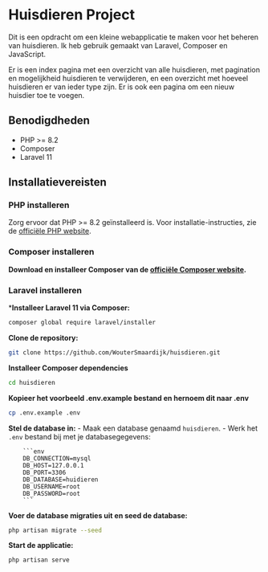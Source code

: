 # Huisdieren Project

Dit is een opdracht om een kleine webapplicatie te maken voor het beheren van huisdieren. Ik heb gebruik gemaakt van Laravel, Composer en JavaScript.

Er is een index pagina met een overzicht van alle huisdieren, met pagination en mogelijkheid huisdieren te verwijderen, en een overzicht met hoeveel huisdieren er van ieder type zijn.
Er is ook een pagina om een nieuw huisdier toe te voegen.

## Benodigdheden

- PHP >= 8.2
- Composer
- Laravel 11

## Installatievereisten

### PHP installeren

Zorg ervoor dat PHP >= 8.2 geïnstalleerd is. Voor installatie-instructies, zie de [officiële PHP website](https://www.php.net/manual/en/install.php).

### Composer installeren

**Download en installeer Composer van de [officiële Composer website](https://getcomposer.org/download/).**

### Laravel installeren

***Installeer Laravel 11 via Composer:**
```bash
composer global require laravel/installer
```

**Clone de repository:**
```bash
git clone https://github.com/WouterSmaardijk/huisdieren.git
```

**Installeer Composer dependencies**
```bash
cd huisdieren
```

**Kopieer het voorbeeld .env.example bestand en hernoem dit naar .env**
```bash
cp .env.example .env
```

**Stel de database in:**
    - Maak een database genaamd `huisdieren`.
    - Werk het `.env` bestand bij met je databasegegevens:
        
        ```env
        DB_CONNECTION=mysql
        DB_HOST=127.0.0.1
        DB_PORT=3306
        DB_DATABASE=huidieren
        DB_USERNAME=root
        DB_PASSWORD=root
        ```
        
**Voer de database migraties uit en seed de database:**
```bash
php artisan migrate --seed
```

**Start de applicatie:**
```bash
php artisan serve
```
